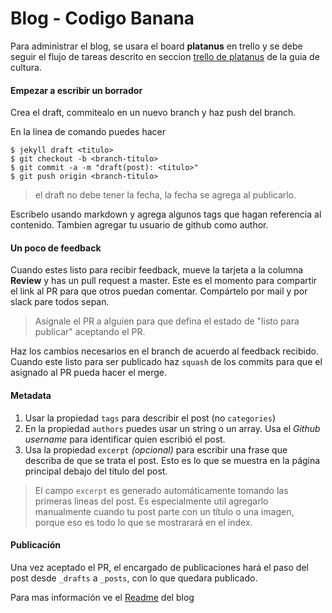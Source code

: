 Blog - Codigo Banana
====================

Para administrar el blog, se usara el board **platanus** en trello y se debe seguir el flujo de tareas descrito en seccion [trello de platanus](trello.md) de la guia de cultura.

#### Empezar a escribir un borrador

Crea el draft, commitealo en un nuevo branch y haz push del branch.

En la linea de comando puedes hacer

```shell
$ jekyll draft <titulo>
$ git checkout -b <branch-titulo>
$ git commit -a -m "draft(post): <titulo>"
$ git push origin <branch-titulo>
```

> el draft no debe tener la fecha, la fecha se agrega al publicarlo.

Escribelo usando markdown y agrega algunos tags que hagan referencia al contenido. Tambien agregar tu usuario de github como author.

#### Un poco de feedback

Cuando estes listo para recibir feedback, mueve la tarjeta a la columna **Review** y has un pull request a master. Este es el momento para compartir el link al PR para que otros puedan comentar. Compártelo por mail y por slack pare todos sepan.

> Asígnale el PR a alguien para que defina el estado de "listo para publicar" aceptando el PR.

Haz los cambios necesarios en el branch de acuerdo al feedback recibido. Cuando este listo para ser publicado haz `squash` de los commits para que el asignado al PR pueda hacer el merge.

#### Metadata

1. Usar la propiedad `tags` para describir el post (no `categories`)
1. En la propiedad `authors` puedes usar un string o un array. Usa el *Github username* para identificar quien escribió el post.
1. Usa la propiedad `excerpt` *(opcional)* para escribir una frase que describa de que se trata el post. Esto es lo que se muestra en la página principal debajo del titulo del post.

  > El campo `excerpt` es generado automáticamente tomando las primeras lineas del post. Es especialmente util agregarlo manualmente cuando tu post parte con un título o una imagen, porque eso es todo lo que se mostrarará en el index.

#### Publicación

Una vez aceptado el PR, el encargado de publicaciones hará el paso del post desde `_drafts` a `_posts`, con lo que quedara publicado.

Para mas información ve el [Readme](https://github.com/platanus/blog/blob/master/README.MD) del blog

